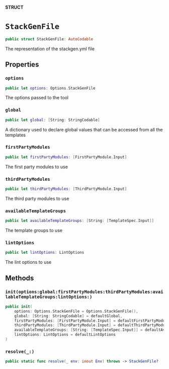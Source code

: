 **STRUCT**

# `StackGenFile`

```swift
public struct StackGenFile: AutoCodable
```

The representation of the stackgen.yml file

## Properties
### `options`

```swift
public let options: Options.StackGenFile
```

The options passed to the tool

### `global`

```swift
public let global: [String: StringCodable]
```

A dictionary used to declare global values that can be accessed from all the templates

### `firstPartyModules`

```swift
public let firstPartyModules: [FirstPartyModule.Input]
```

The first party modules to use

### `thirdPartyModules`

```swift
public let thirdPartyModules: [ThirdPartyModule.Input]
```

The third party modules to use

### `availableTemplateGroups`

```swift
public let availableTemplateGroups: [String: [TemplateSpec.Input]]
```

The template groups to use

### `lintOptions`

```swift
public let lintOptions: LintOptions
```

The lint options to use

## Methods
### `init(options:global:firstPartyModules:thirdPartyModules:availableTemplateGroups:lintOptions:)`

```swift
public init(
    options: Options.StackGenFile = Options.StackGenFile(),
    global: [String: StringCodable] = defaultGlobal,
    firstPartyModules: [FirstPartyModule.Input] = defaultFirstPartyModules,
    thirdPartyModules: [ThirdPartyModule.Input] = defaultThirdPartyModules,
    availableTemplateGroups: [String: [TemplateSpec.Input]] = defaultAvailableTemplateGroups,
    lintOptions: LintOptions = defaultLintOptions
)
```

### `resolve(_:)`

```swift
public static func resolve(_ env: inout Env) throws -> StackGenFile?
```
